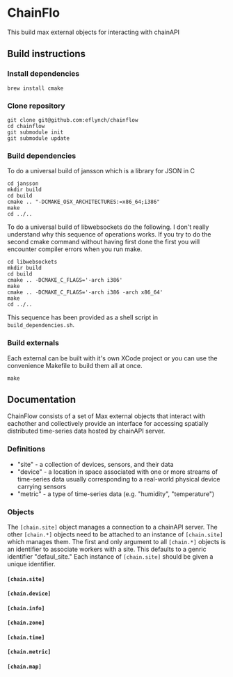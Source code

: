 # ChainFlo #
This build max external objects for interacting with chainAPI

## Build instructions ##

### Install dependencies ###
```
brew install cmake
```

### Clone repository ###
```
git clone git@github.com:eflynch/chainflow
cd chainflow
git submodule init
git submodule update
```

### Build dependencies ###
To do a universal build of jansson which is a library for JSON in C
```
cd jansson
mkdir build
cd build
cmake .. "-DCMAKE_OSX_ARCHITECTURES:=x86_64;i386"
make
cd ../..
```

To do a universal build of libwebsockets do the following. I don't really understand why this sequence of operations works. If you try to do the second cmake command without having first done the first you will encounter compiler errors when you run make.
```
cd libwebsockets
mkdir build
cd build
cmake .. -DCMAKE_C_FLAGS='-arch i386'
make
cmake .. -DCMAKE_C_FLAGS='-arch i386 -arch x86_64'
make
cd ../..
```

This sequence has been provided as a shell script in `build_dependencies.sh`.

### Build externals ###
Each external can be built with it's own XCode project or you can use the convenience Makefile to build them all at once.
```
make
```


## Documentation ##
ChainFlow consists of a set of Max external objects that interact with eachother and collectively provide an interface for accessing spatially distributed time-series data hosted by chainAPI server.

### Definitions ###
* "site" - a collection of devices, sensors, and their data
* "device" - a location in space associated with one or more streams of time-series data usually corresponding to a real-world physical device carrying sensors
* "metric" - a type of time-series data (e.g. "humidity", "temperature")

### Objects ###
The `[chain.site]` object manages a connection to a chainAPI server. The other `[chain.*]` objects need to be attached to an instance of `[chain.site]` which manages them. The first and only argument to all `[chain.*]` objects is an identifier to associate workers with a site. This defaults to a genric identifier "defaul_site." Each instance of `[chain.site]` should be given a unique identifier.

#### `[chain.site]` ####


#### `[chain.device]` ####


#### `[chain.info]` ####


#### `[chain.zone]` ####


#### `[chain.time]` ####


#### `[chain.metric]` ####


#### `[chain.map]` ####

